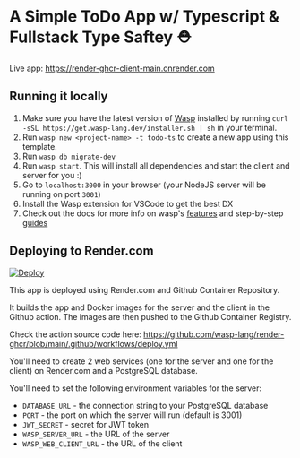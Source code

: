 # A Simple ToDo App w/ Typescript & Fullstack Type Saftey ⛑

Live app: https://render-ghcr-client-main.onrender.com

## Running it locally

1. Make sure you have the latest version of [Wasp](https://wasp-lang.dev) installed by running `curl -sSL https://get.wasp-lang.dev/installer.sh | sh` in your terminal.
2. Run `wasp new <project-name> -t todo-ts` to create a new app using this template.  
3. Run `wasp db migrate-dev`
4. Run `wasp start`. This will install all dependencies and start the client and server for you :)
5. Go to `localhost:3000` in your browser (your NodeJS server will be running on port `3001`)
6. Install the Wasp extension for VSCode to get the best DX
7. Check out the docs for more info on wasp's [features](https://wasp-lang.dev/docs/language/features) and step-by-step [guides](https://wasp-lang.dev/docs)

## Deploying to Render.com

[![Deploy](https://github.com/wasp-lang/render-ghcr/actions/workflows/deploy.yml/badge.svg)](https://github.com/wasp-lang/render-ghcr/actions/workflows/deploy.yml)

This app is deployed using Render.com and Github Container Repository. 

It builds the app and Docker images for the server and the client in the Github action. The images are then pushed to the Github Container Registry. 

Check the action source code here: https://github.com/wasp-lang/render-ghcr/blob/main/.github/workflows/deploy.yml 

You'll need to create 2 web services (one for the server and one for the client) on Render.com and a PostgreSQL database.

You'll need to set the following environment variables for the server:
- `DATABASE_URL` - the connection string to your PostgreSQL database
- `PORT` - the port on which the server will run (default is 3001)
- `JWT_SECRET` - secret for JWT token
- `WASP_SERVER_URL` - the URL of the server
- `WASP_WEB_CLIENT_URL` - the URL of the client